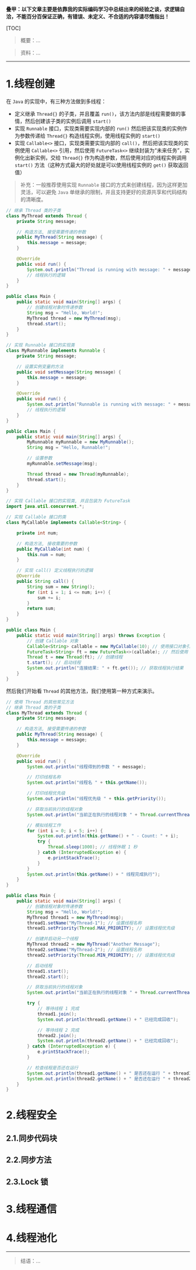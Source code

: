 

**叠甲：以下文章主要是依靠我的实际编码学习中总结出来的经验之谈，求逻辑自洽，不能百分百保证正确，有错误、未定义、不合适的内容请尽情指出！**

[TOC]

>   概要：...

>   资料：...

---

# 1.线程创建

在 `Java` 的实现中，有三种方法做到多线程：

-   定义继承 `Thread{}` 的子类，并且覆盖 `run()`，该方法内部是线程需要做的事情，然后创建该子类的实例后调用 `start()`
-   实现 `Runnable` 接口，实现类需要实现内部的 `run()` 然后把该实现类的实例作为参数传递给 `Thread{}` 构造线程实例，使用线程实例的 `start()`
-   实现 `Callable<>` 接口，实现类需要实现内部的 `call()`，然后把该实现类的实例使用 `Callable<>` 引用，然后使用 `FutureTask<>` 继续封装为“未来任务”，实例化出新实例，交给 `Thread{}` 作为构造参数，然后使用对应的线程实例调用 `start()` 方法（这种方式最大的好处就是可以使用线程实例的 `get()` 获取返回值）

>   补充：一般推荐使用实现 `Runnable` 接口的方式来创建线程，因为这样更加灵活，可以避免 `Java` 单继承的限制，并且支持更好的资源共享和代码结构的清晰度。

```java
// 继承 Thread 类的子类
class MyThread extends Thread {
    private String message;

    // 构造方法, 接受需要传递的参数
    public MyThread(String message) {
        this.message = message;
    }

    @Override
    public void run() {
        System.out.println("Thread is running with message: " + message);
        // 线程执行的逻辑
    }
}

public class Main {
    public static void main(String[] args) {
        // 创建线程对象时传递参数
        String msg = "Hello, World!";
        MyThread thread = new MyThread(msg);
        thread.start();
    }
}
```

```java
// 实现 Runnable 接口的实现类
class MyRunnable implements Runnable {
    private String message;

    // 设置实例变量的方法
    public void setMessage(String message) {
        this.message = message;
    }

    @Override
    public void run() {
        System.out.println("Runnable is running with message: " + message);
        // 线程执行的逻辑
    }
}

public class Main {
    public static void main(String[] args) {
        MyRunnable myRunnable = new MyRunnable();
        String msg = "Hello, Runnable!";

        // 设置参数
        myRunnable.setMessage(msg);

        Thread thread = new Thread(myRunnable);
        thread.start();
    }
}
```

```java
// 实现 Callable 接口的实现类, 并且包装为 FutureTask
import java.util.concurrent.*;

// 实现 Callable 接口的类
class MyCallable implements Callable<String> {

    private int num;

    // 构造方法, 接收需要的参数
    public MyCallable(int num) {
        this.num = num;
    }

    // 实现 call() 定义线程执行的逻辑
    @Override
    public String call() {
        String sum = new String();
        for (int i = 1; i <= num; i++) {
            sum += i;
        }
        return sum;
    }
}

public class Main {
    public static void main(String[] args) throws Exception {
        // 创建 Callable 对象
        Callable<String> callable = new MyCallable(10); // 使用接口对象引用实现类对象
        FutureTask<String> ft = new FutureTask<>(callable); // 然后使用 FutureTask 进行进一步封装为"将来任务"
        Thread t = new Thread(ft); // 创建线程
        t.start(); // 启动线程
        System.out.println("连接结果: " + ft.get()); // 获取线程执行结果
    }
}
```

然后我们开始看 `Thread` 的其他方法，我们使用第一种方式来演示。

```java
// 使用 Thread 的其他常见方法
// 继承 Thread 类的子类
class MyThread extends Thread {
    private String message;

    // 构造方法, 接受需要传递的参数
    public MyThread(String message) {
        this.message = message;
    }

    @Override
    public void run() {
        System.out.println("线程得到的参数 " + message);

        // 打印线程名称
        System.out.println("线程名 " + this.getName());

        // 打印线程优先级
        System.out.println("线程优先级 " + this.getPriority());

        // 获取当前执行的线程对象
        System.out.println("当前正在执行的线程对象 " + Thread.currentThread());

        // 模拟线程工作
        for (int i = 0; i < 5; i++) {
            System.out.println(this.getName() + " - Count: " + i);
            try {
                Thread.sleep(1000); // 线程休眠 1 秒
            } catch (InterruptedException e) {
                e.printStackTrace();
            }
        }
        System.out.println(this.getName() + " 线程完成执行");
    }
}

public class Main {
    public static void main(String[] args) {
        // 创建线程对象时传递参数
        String msg = "Hello, World!";
        MyThread thread1 = new MyThread(msg);
        thread1.setName("MyThread-1"); // 设置线程名称
        thread1.setPriority(Thread.MAX_PRIORITY); // 设置线程优先级

        // 创建并启动另一个线程
        MyThread thread2 = new MyThread("Another Message");
        thread2.setName("MyThread-2"); // 设置线程名称
        thread2.setPriority(Thread.MIN_PRIORITY); // 设置线程优先级

        // 启动线程
        thread1.start();
        thread2.start();

        // 获取当前执行的线程对象
        System.out.println("当前正在执行的线程对象 " + Thread.currentThread());

        try {
            // 等待线程 1 完成
            thread1.join();
            System.out.println(thread1.getName() + " 已经完成回收");

            // 等待线程 2 完成
            thread2.join();
            System.out.println(thread2.getName() + " 已经完成回收");
        } catch (InterruptedException e) {
            e.printStackTrace();
        }

        // 检查线程是否还在运行
        System.out.println(thread1.getName() + " 是否还在运行 " + thread1.isAlive());
        System.out.println(thread2.getName() + " 是否还在运行 " + thread2.isAlive());
    }
}
```

# 2.线程安全

## 2.1.同步代码块



## 2.2.同步方法



## 2.3.Lock 锁



# 3.线程通信



# 4.线程池化



---

>   结语：...
